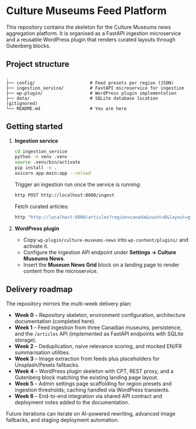 # Culture Museums Feed Platform

This repository contains the skeleton for the Culture Museums news aggregation
platform. It is organised as a FastAPI ingestion microservice and a reusable
WordPress plugin that renders curated layouts through Gutenberg blocks.

## Project structure

```
.
├── config/                     # Feed presets per region (JSON)
├── ingestion_service/          # FastAPI microservice for ingestion
├── wp-plugin/                  # WordPress plugin implementation
├── data/                       # SQLite database location (gitignored)
└── README.md                   # You are here
```

## Getting started

1. **Ingestion service**

   ```bash
   cd ingestion_service
   python -m venv .venv
   source .venv/bin/activate
   pip install -e .
   uvicorn app.main:app --reload
   ```

   Trigger an ingestion run once the service is running:

   ```bash
   http POST http://localhost:8000/ingest
   ```

   Fetch curated articles:

   ```bash
   http "http://localhost:8000/articles?region=canada&count=6&layout=grid"
   ```

2. **WordPress plugin**

   - Copy `wp-plugin/culture-museums-news` into `wp-content/plugins/` and
     activate it.
   - Configure the ingestion API endpoint under **Settings → Culture Museums
     News**.
   - Insert the **Museum News Grid** block on a landing page to render content
     from the microservice.

## Delivery roadmap

The repository mirrors the multi-week delivery plan:

- **Week 0** – Repository skeleton, environment configuration, architecture
  documentation (completed here).
- **Week 1** – Feed ingestion from three Canadian museums, persistence, and the
  `/articles` API (implemented as FastAPI endpoints with SQLite storage).
- **Week 2** – Deduplication, naive relevance scoring, and mocked EN/FR
  summarisation utilities.
- **Week 3** – Image extraction from feeds plus placeholders for Unsplash/Pexels
  fallbacks.
- **Week 4** – WordPress plugin skeleton with CPT, REST proxy, and a Gutenberg
  block matching the existing landing page layout.
- **Week 5** – Admin settings page scaffolding for region presets and ingestion
  thresholds; caching handled via WordPress transients.
- **Week 6** – End-to-end integration via shared API contract and deployment
  notes added to the documentation.

Future iterations can iterate on AI-powered rewriting, advanced image fallbacks,
and staging deployment automation.
